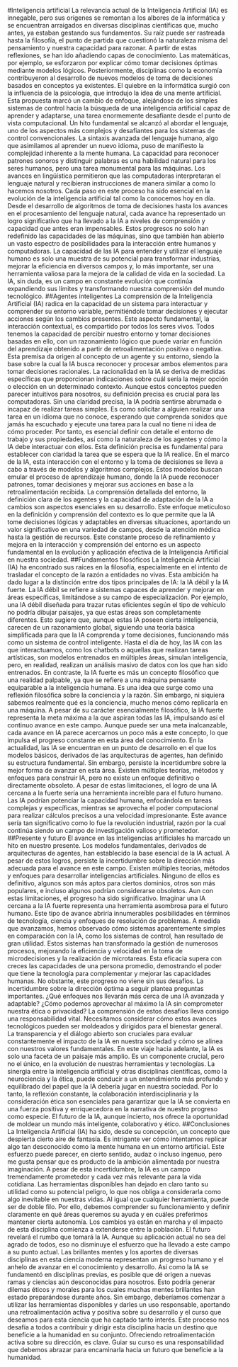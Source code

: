 #Inteligencia artificial
La relevancia actual de la Inteligencia Artificial (IA) es innegable, pero sus orígenes se remontan a los albores de la informática y se encuentran arraigados en diversas disciplinas científicas que, mucho antes, ya estaban gestando sus fundamentos.
Su raíz puede ser rastreada hasta la filosofía, el punto de partida que cuestionó la naturaleza misma del pensamiento y nuestra capacidad para razonar. A partir de estas reflexiones, se han ido añadiendo capas de conocimiento. Las matemáticas, por ejemplo, se esforzaron por explicar cómo tomar decisiones óptimas mediante modelos lógicos. Posteriormente, disciplinas como la economía contribuyeron al desarrollo de nuevos modelos de toma de decisiones basados en conceptos ya existentes.
El quiebre en la informática surgió con la influencia de la psicología, que introdujo la idea de una mente artificial. Esta propuesta marcó un cambio de enfoque, alejándose de los simples sistemas de control hacia la búsqueda de una inteligencia artificial capaz de aprender y adaptarse, una tarea enormemente desafiante desde el punto de vista computacional.
Un hito fundamental se alcanzó al abordar el lenguaje, uno de los aspectos más complejos y desafiantes para los sistemas de control convencionales. La sintaxis avanzada del lenguaje humano, algo que asimilamos al aprender un nuevo idioma, puso de manifiesto la complejidad inherente a la mente humana. La capacidad para reconocer patrones sonoros y distinguir palabras es una habilidad natural para los seres humanos, pero una tarea monumental para las máquinas. Los avances en lingüística permitieron que las computadoras interpretaran el lenguaje natural y recibieran instrucciones de manera similar a como lo hacemos nosotros.
Cada paso en este proceso ha sido esencial en la evolución de la inteligencia artificial tal como la conocemos hoy en día. Desde el desarrollo de algoritmos de toma de decisiones hasta los avances en el procesamiento del lenguaje natural, cada avance ha representado un logro significativo que ha llevado a la IA a niveles de comprensión y capacidad que antes eran impensables.
Estos progresos no solo han redefinido las capacidades de las máquinas, sino que también han abierto un vasto espectro de posibilidades para la interacción entre humanos y computadoras. La capacidad de las IA para entender y utilizar el lenguaje humano es solo una muestra de su potencial para transformar industrias, mejorar la eficiencia en diversos campos y, lo más importante, ser una herramienta valiosa para la mejora de la calidad de vida en la sociedad. La IA, sin duda, es un campo en constante evolución que continúa expandiendo sus límites y transformando nuestra comprensión del mundo tecnológico.
##Agentes inteligentes
La comprensión de la Inteligencia Artificial (IA) radica en la capacidad de un sistema para interactuar y comprender su entorno variable, permitiéndole tomar decisiones y ejecutar acciones según los cambios presentes. Este aspecto fundamental, la interacción contextual, es compartido por todos los seres vivos. Todos tenemos la capacidad de percibir nuestro entorno y tomar decisiones basadas en ello, con un razonamiento lógico que puede variar en función del aprendizaje obtenido a partir de retroalimentación positiva o negativa.
Esta premisa da origen al concepto de un agente y su entorno, siendo la base sobre la cual la IA busca reconocer y procesar ambos elementos para tomar decisiones racionales. La racionalidad en la IA se deriva de medidas específicas que proporcionan indicaciones sobre cuál sería la mejor opción o elección en un determinado contexto.
Aunque estos conceptos pueden parecer intuitivos para nosotros, su definición precisa es crucial para las computadoras. Sin una claridad precisa, la IA podría sentirse abrumada o incapaz de realizar tareas simples. Es como solicitar a alguien realizar una tarea en un idioma que no conoce, esperando que comprenda sonidos que jamás ha escuchado y ejecute una tarea para la cual no tiene ni idea de cómo proceder. Por tanto, es esencial definir con detalle el entorno de trabajo y sus propiedades, así como la naturaleza de los agentes y cómo la IA debe interactuar con ellos. Esta definición precisa es fundamental para establecer con claridad la tarea que se espera que la IA realice.
En el marco de la IA, esta interacción con el entorno y la toma de decisiones se lleva a cabo a través de modelos y algoritmos complejos. Estos modelos buscan emular el proceso de aprendizaje humano, donde la IA puede reconocer patrones, tomar decisiones y mejorar sus acciones en base a la retroalimentación recibida.
La comprensión detallada del entorno, la definición clara de los agentes y la capacidad de adaptación de la IA a cambios son aspectos esenciales en su desarrollo. Este enfoque meticuloso en la definición y comprensión del contexto es lo que permite que la IA tome decisiones lógicas y adaptables en diversas situaciones, aportando un valor significativo en una variedad de campos, desde la atención médica hasta la gestión de recursos.
Este constante proceso de refinamiento y mejora en la interacción y comprensión del entorno es un aspecto fundamental en la evolución y aplicación efectiva de la Inteligencia Artificial en nuestra sociedad.
##Fundamentos filosóficos
La Inteligencia Artificial (IA) ha encontrado sus raíces en la filosofía, especialmente en el intento de trasladar el concepto de la razón a entidades no vivas. Esta ambición ha dado lugar a la distinción entre dos tipos principales de IA: la IA débil y la IA fuerte.
La IA débil se refiere a sistemas capaces de aprender y mejorar en áreas específicas, limitándose a su campo de especialización. Por ejemplo, una IA débil diseñada para trazar rutas eficientes según el tipo de vehículo no podría dibujar paisajes, ya que estas áreas son completamente diferentes. Esto sugiere que, aunque estas IA poseen cierta inteligencia, carecen de un razonamiento global, siguiendo una teoría básica simplificada para que la IA comprenda y tome decisiones, funcionando más como un sistema de control inteligente.
Hasta el día de hoy, las IA con las que interactuamos, como los chatbots o aquellas que realizan tareas artísticas, son modelos entrenados en múltiples áreas, simulan inteligencia, pero, en realidad, realizan un análisis masivo de datos con los que han sido entrenados.
En contraste, la IA fuerte es más un concepto filosófico que una realidad palpable, ya que se refiere a una máquina pensante equiparable a la inteligencia humana. Es una idea que surge como una reflexión filosófica sobre la conciencia y la razón. Sin embargo, ni siquiera sabemos realmente qué es la conciencia, mucho menos cómo replicarla en una máquina.
A pesar de su carácter esencialmente filosófico, la IA fuerte representa la meta máxima a la que aspiran todas las IA, impulsando así el continuo avance en este campo. Aunque puede ser una meta inalcanzable, cada avance en IA parece acercarnos un poco más a este concepto, lo que impulsa el progreso constante en esta área del conocimiento.
En la actualidad, las IA se encuentran en un punto de desarrollo en el que los modelos básicos, derivados de las arquitecturas de agentes, han definido su estructura fundamental. Sin embargo, persiste la incertidumbre sobre la mejor forma de avanzar en esta área. Existen múltiples teorías, métodos y enfoques para construir IA, pero no existe un enfoque definitivo o directamente obsoleto.
A pesar de estas limitaciones, el logro de una IA cercana a la fuerte sería una herramienta increíble para el futuro humano. Las IA podrían potenciar la capacidad humana, enfocándola en tareas complejas y específicas, mientras se aprovecha el poder computacional para realizar cálculos precisos a una velocidad impresionante. Este avance sería tan significativo como lo fue la revolución industrial, razón por la cual continúa siendo un campo de investigación valioso y prometedor.
##Presente y futuro
El avance en las inteligencias artificiales ha marcado un hito en nuestro presente. Los modelos fundamentales, derivados de arquitecturas de agentes, han establecido la base esencial de la IA actual.
A pesar de estos logros, persiste la incertidumbre sobre la dirección más adecuada para el avance en este campo. Existen múltiples teorías, métodos y enfoques para desarrollar inteligencias artificiales. Ninguno de ellos es definitivo, algunos son más aptos para ciertos dominios, otros son más populares, e incluso algunos podrían considerarse obsoletos.
Aun con estas limitaciones, el progreso ha sido significativo. Imaginar una IA cercana a la IA fuerte representa una herramienta asombrosa para el futuro humano. Este tipo de avance abriría innumerables posibilidades en términos de tecnología, ciencia y enfoques de resolución de problemas.
A medida que avanzamos, hemos observado cómo sistemas aparentemente simples en comparación con la IA, como los sistemas de control, han resultado de gran utilidad. Estos sistemas han transformado la gestión de numerosos procesos, mejorando la eficiencia y velocidad en la toma de microdecisiones y la realización de microtareas. Esta eficacia supera con creces las capacidades de una persona promedio, demostrando el poder que tiene la tecnología para complementar y mejorar las capacidades humanas.
No obstante, este progreso no viene sin sus desafíos. La incertidumbre sobre la dirección óptima a seguir plantea preguntas importantes. ¿Qué enfoques nos llevarán más cerca de una IA avanzada y adaptable? ¿Cómo podemos aprovechar al máximo la IA sin comprometer nuestra ética o privacidad?
La comprensión de estos desafíos lleva consigo una responsabilidad vital. Necesitamos considerar cómo estos avances tecnológicos pueden ser moldeados y dirigidos para el bienestar general. La transparencia y el diálogo abierto son cruciales para evaluar constantemente el impacto de la IA en nuestra sociedad y cómo se alinea con nuestros valores fundamentales.
En este viaje hacia adelante, la IA es solo una faceta de un paisaje más amplio. Es un componente crucial, pero no el único, en la evolución de nuestras herramientas y tecnologías. La sinergia entre la inteligencia artificial y otras disciplinas científicas, como la neurociencia y la ética, puede conducir a un entendimiento más profundo y equilibrado del papel que la IA debería jugar en nuestra sociedad.
Por lo tanto, la reflexión constante, la colaboración interdisciplinaria y la consideración ética son esenciales para garantizar que la IA se convierta en una fuerza positiva y enriquecedora en la narrativa de nuestro progreso como especie. El futuro de la IA, aunque incierto, nos ofrece la oportunidad de moldear un mundo más inteligente, colaborativo y ético.
##Conclusiones
La Inteligencia Artificial (IA) ha sido, desde su concepción, un concepto que despierta cierto aire de fantasía. Es intrigante ver cómo intentamos replicar algo tan desconocido como la mente humana en un entorno artificial. Este esfuerzo puede parecer, en cierto sentido, audaz o incluso ingenuo, pero me gusta pensar que es producto de la ambición alimentada por nuestra imaginación.
A pesar de esta incertidumbre, la IA es un campo tremendamente prometedor y cada vez más relevante para la vida cotidiana. Las herramientas disponibles han dejado en claro tanto su utilidad como su potencial peligro, lo que nos obliga a considerarla como algo inevitable en nuestras vidas. Al igual que cualquier herramienta, puede ser de doble filo. Por ello, debemos comprender su funcionamiento y definir claramente en qué áreas queremos su ayuda y en cuáles preferimos mantener cierta autonomía. Los cambios ya están en marcha y el impacto de esta disciplina comienza a extenderse entre la población.
El futuro revelará el rumbo que tomará la IA. Aunque su aplicación actual no sea del agrado de todos, eso no disminuye el esfuerzo que ha llevado a este campo a su punto actual. Las brillantes mentes y los aportes de diversas disciplinas en esta ciencia moderna representan un progreso humano y el anhelo de avanzar en el conocimiento y desarrollo.
Así como la IA se fundamentó en disciplinas previas, es posible que dé origen a nuevas ramas y ciencias aún desconocidas para nosotros. Esto podría generar dilemas éticos y morales para los cuales muchas mentes brillantes han estado preparándose durante años.
Sin embargo, deberíamos comenzar a utilizar las herramientas disponibles y darles un uso responsable, aportando una retroalimentación activa y positiva sobre su desarrollo y el curso que deseamos para esta ciencia que ha captado tanto interés. Este proceso nos desafía a todos a contribuir y dirigir esta disciplina hacia un destino que beneficie a la humanidad en su conjunto. Ofreciendo retroalimentación activa sobre su dirección, es clave. Guiar su curso es una responsabilidad que debemos abrazar para encaminarla hacia un futuro que beneficie a la humanidad.